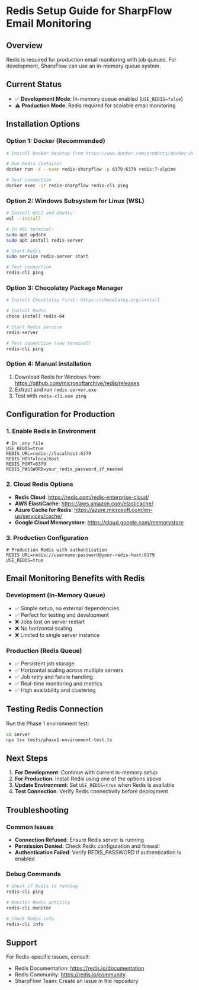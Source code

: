 # Redis Setup Guide for SharpFlow Email Monitoring

## Overview
Redis is required for production email monitoring with job queues. For development, SharpFlow can use an in-memory queue system.

## Current Status
- ✅ **Development Mode**: In-memory queue enabled (`USE_REDIS=false`)
- ⚠️ **Production Mode**: Redis required for scalable email monitoring

## Installation Options

### Option 1: Docker (Recommended)
```bash
# Install Docker Desktop from https://www.docker.com/products/docker-desktop/

# Run Redis container
docker run -d --name redis-sharpflow -p 6379:6379 redis:7-alpine

# Test connection
docker exec -it redis-sharpflow redis-cli ping
```

### Option 2: Windows Subsystem for Linux (WSL)
```bash
# Install WSL2 and Ubuntu
wsl --install

# In WSL terminal:
sudo apt update
sudo apt install redis-server

# Start Redis
sudo service redis-server start

# Test connection
redis-cli ping
```

### Option 3: Chocolatey Package Manager
```powershell
# Install Chocolatey first: https://chocolatey.org/install

# Install Redis
choco install redis-64

# Start Redis service
redis-server

# Test connection (new terminal)
redis-cli ping
```

### Option 4: Manual Installation
1. Download Redis for Windows from: https://github.com/microsoftarchive/redis/releases
2. Extract and run `redis-server.exe`
3. Test with `redis-cli.exe ping`

## Configuration for Production

### 1. Enable Redis in Environment
```env
# In .env file
USE_REDIS=true
REDIS_URL=redis://localhost:6379
REDIS_HOST=localhost
REDIS_PORT=6379
REDIS_PASSWORD=your_redis_password_if_needed
```

### 2. Cloud Redis Options
- **Redis Cloud**: https://redis.com/redis-enterprise-cloud/
- **AWS ElastiCache**: https://aws.amazon.com/elasticache/
- **Azure Cache for Redis**: https://azure.microsoft.com/en-us/services/cache/
- **Google Cloud Memorystore**: https://cloud.google.com/memorystore

### 3. Production Configuration
```env
# Production Redis with authentication
REDIS_URL=redis://username:password@your-redis-host:6379
USE_REDIS=true
```

## Email Monitoring Benefits with Redis

### Development (In-Memory Queue)
- ✅ Simple setup, no external dependencies
- ✅ Perfect for testing and development
- ❌ Jobs lost on server restart
- ❌ No horizontal scaling
- ❌ Limited to single server instance

### Production (Redis Queue)
- ✅ Persistent job storage
- ✅ Horizontal scaling across multiple servers
- ✅ Job retry and failure handling
- ✅ Real-time monitoring and metrics
- ✅ High availability and clustering

## Testing Redis Connection

Run the Phase 1 environment test:
```bash
cd server
npx tsx tests/phase1-environment-test.ts
```

## Next Steps

1. **For Development**: Continue with current in-memory setup
2. **For Production**: Install Redis using one of the options above
3. **Update Environment**: Set `USE_REDIS=true` when Redis is available
4. **Test Connection**: Verify Redis connectivity before deployment

## Troubleshooting

### Common Issues
- **Connection Refused**: Ensure Redis server is running
- **Permission Denied**: Check Redis configuration and firewall
- **Authentication Failed**: Verify REDIS_PASSWORD if authentication is enabled

### Debug Commands
```bash
# Check if Redis is running
redis-cli ping

# Monitor Redis activity
redis-cli monitor

# Check Redis info
redis-cli info
```

## Support
For Redis-specific issues, consult:
- Redis Documentation: https://redis.io/documentation
- Redis Community: https://redis.io/community
- SharpFlow Team: Create an issue in the repository
